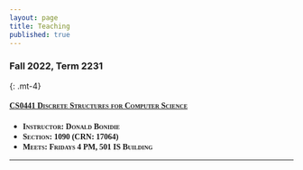 ```yaml
---
layout: page
title: Teaching
published: true
---
```


<style>
    strong{font-variant: small-caps;font-family: "Computer Modern Serif", serif;}
</style>


### Fall 2022, Term 2231
{: .mt-4}

#### [**CS0441 Discrete Structures for Computer Science**](CS0441-2231/)

- **Instructor: Donald Bonidie**
- **Section: 1090 (CRN: 17064)**
- **Meets: Fridays 4 PM, 501 IS Building**

---
